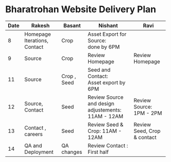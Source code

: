 # Bharatrohan Website Delivery Plan

| Date | Rakesh                       | Basant      | Nishant                                            | Ravi                        |
| ---- | ---------------------------- | ----------- | -------------------------------------------------- | --------------------------- |
| 8    | Homepage Iterations, Contact | Crop        | Asset Export for Source: <br /> done by 6PM        |
| 9    | Source                       | Crop        | Review Homepage                                    | Review Homepage             |
| 11   | Source                       | Crop , Seed | Seed and Contact: <br />Asset export by 6PM        |                             |
| 12   | Source, Contact              | Seed        | Review Source and design adjustements: 11AM - 12AM | Review Source: 1PM - 2PM    |
| 13   | Contact , careers            | Seed        | Review Seed & Crop: 11AM - 12AM                    | Review Seed, Crop & contact |
| 14   | QA and Deployment            | QA changes  | Review Contact : First half                        |                             |
